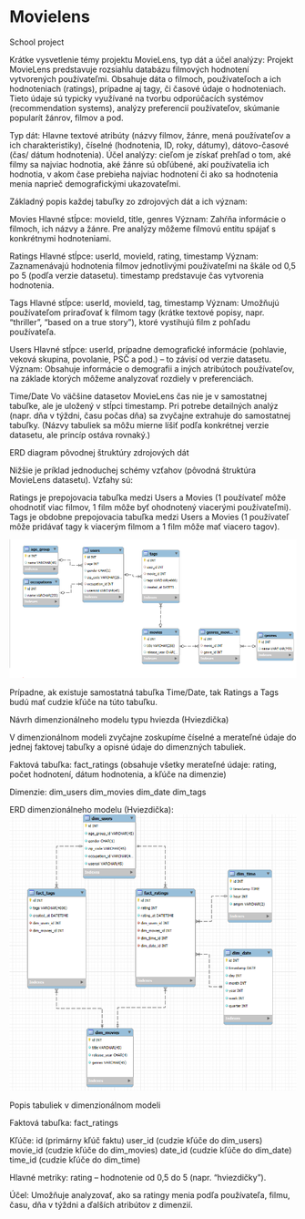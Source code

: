 # Movielens
School project


Krátke vysvetlenie témy projektu MovieLens, typ dát a účel analýzy:
Projekt MovieLens predstavuje rozsiahlu databázu filmových hodnotení vytvorených používateľmi. Obsahuje dáta o filmoch, používateľoch a ich hodnoteniach (ratings), prípadne aj tagy, či časové údaje o hodnoteniach. Tieto údaje sú typicky využívané na tvorbu odporúčacích systémov (recommendation systems), analýzy preferencií používateľov, skúmanie popularít žánrov, filmov a pod.

Typ dát:
Hlavne textové atribúty (názvy filmov, žánre, mená používateľov a ich charakteristiky), číselné (hodnotenia, ID, roky, dátumy), dátovo-časové (čas/ dátum hodnotenia).
Účel analýzy: cieľom je získať prehľad o tom, aké filmy sa najviac hodnotia, aké žánre sú obľúbené, akí používatelia ich hodnotia, v akom čase prebieha najviac hodnotení či ako sa hodnotenia menia naprieč demografickými ukazovateľmi.



Základný popis každej tabuľky zo zdrojových dát a ich význam:

Movies 
Hlavné stĺpce: movieId, title, genres
Význam: Zahŕňa informácie o filmoch, ich názvy a žánre. Pre analýzy môžeme filmovú entitu spájať s konkrétnymi hodnoteniami.

Ratings
Hlavné stĺpce: userId, movieId, rating, timestamp
Význam: Zaznamenávajú hodnotenia filmov jednotlivými používateľmi na škále od 0,5 po 5 (podľa verzie datasetu). timestamp predstavuje čas vytvorenia hodnotenia.

Tags
Hlavné stĺpce: userId, movieId, tag, timestamp
Význam: Umožňujú používateľom priraďovať k filmom tagy (krátke textové popisy, napr. “thriller”, “based on a true story”), ktoré vystihujú film z pohľadu používateľa.

Users
Hlavné stĺpce: userId, prípadne demografické informácie (pohlavie, veková skupina, povolanie, PSČ a pod.) – to závisí od verzie datasetu.
Význam: Obsahuje informácie o demografii a iných atribútoch používateľov, na základe ktorých môžeme analyzovať rozdiely v preferenciách.

Time/Date
Vo väčšine datasetov MovieLens čas nie je v samostatnej tabuľke, ale je uložený v stĺpci timestamp. Pri potrebe detailných analýz (napr. dňa v týždni, času počas dňa) sa zvyčajne extrahuje do samostatnej tabuľky.
(Názvy tabuliek sa môžu mierne líšiť podľa konkrétnej verzie datasetu, ale princíp ostáva rovnaký.)

ERD diagram pôvodnej štruktúry zdrojových dát

Nižšie je príklad jednoduchej schémy vzťahov (pôvodná štruktúra MovieLens datasetu). Vzťahy sú:

Ratings je prepojovacia tabuľka medzi Users a Movies (1 používateľ môže ohodnotiť viac filmov, 1 film môže byť ohodnotený viacerými používateľmi).
Tags je obdobne prepojovacia tabuľka medzi Users a Movies (1 používateľ môže pridávať tagy k viacerým filmom a 1 film môže mať viacero tagov).

![alt text](image.png)

Prípadne, ak existuje samostatná tabuľka Time/Date, tak Ratings a Tags budú mať cudzie kľúče na túto tabuľku.



Návrh dimenzionálneho modelu typu hviezda (Hviezdička)

V dimenzionálnom modeli zvyčajne zoskupíme číselné a merateľné údaje do jednej faktovej tabuľky a opisné údaje do dimenzných tabuliek.

Faktová tabuľka:
fact_ratings (obsahuje všetky merateľné údaje: rating, počet hodnotení, dátum hodnotenia, a kľúče na dimenzie)

Dimenzie:
dim_users 
dim_movies 
dim_date 
dim_tags 

ERD dimenzionálneho modelu (Hviezdička):
![alt text](image-1.png)


Popis tabuliek v dimenzionálnom modeli

Faktová tabuľka: fact_ratings

Kľúče:
id (primárny kľúč faktu)
user_id (cudzie kľúče do dim_users)
movie_id (cudzie kľúče do dim_movies)
date_id (cudzie kľúče do dim_date)
time_id (cudzie kľúče do dim_time)

Hlavné metriky:
rating – hodnotenie od 0,5 do 5 (napr. “hviezdičky”).

Účel:
Umožňuje analyzovať, ako sa ratingy menia podľa používateľa, filmu, času, dňa v týždni a ďalších atribútov z dimenzií.

